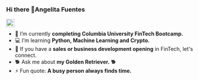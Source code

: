 ### Hi there 👋Angelita Fuentes

<!--
**angie2828/angie2828** is a ✨ _special_ ✨ repository because its `README.md` (this file) appears on your GitHub profile.


- 🔭 I’m currently working on ... A Bootcamp course with the University of Miami.**
- 🌱 I’m currently learning ...Python, Machine Learning & Blockchain.**
- 👯 I’m looking to collaborate in a Team Setting.**
- 📫 How to reach me: ... LinkedIn.**
- ⚡ Inspirational quote: ... Happiness is a choice.**
-->
<a href="https://www.linkedin.com/in/davidtcosta/">
  <img align="left" alt="DavidCosta LinkedIn" width="22px" src="https://cdn.jsdelivr.net/npm/simple-icons@v3/icons/linkedin.svg" />
</a>

<div>
  
<br />
<p>

- 🏫 I’m currently **completing Columbia University FinTech Bootcamp.**
- 💻 I’m learning **Python, Machine Learning and Crypto.**
- 🧲 If you have a **sales or business development opening** in FinTech, let's connect.
- 🐕 Ask me about **my Golden Retriever.** 🐕
- ⚡ Fun quote: **A busy person always finds time.**

</h4>
</div>
